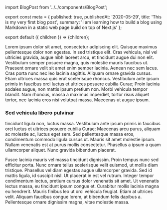 import BlogPost from '../../components/BlogPost';

export const meta = {
published: true,
publishedAt: '2020-05-29',
title: 'This is my very first blog post',
summary:
'I am learning how to build a blog using Markdown in a static web page build on top of Next.js'
};

export default ({ children }) => <BlogPost meta={meta}>{children}</BlogPost>;

Lorem ipsum dolor sit amet, consectetur adipiscing elit. Quisque maximus pellentesque dolor non egestas. In sed tristique elit. Cras vehicula, nisl vel ultricies gravida, augue nibh laoreet arcu, et tincidunt augue dui non elit. Vestibulum semper posuere magna, quis molestie mauris faucibus ut. Praesent ornare velit sit amet enim semper lacinia. Aenean nec sem lacus. Cras porta nunc nec leo lacinia sagittis. Aliquam ornare gravida cursus. Etiam ultrices massa quis erat scelerisque rhoncus. Vestibulum ante ipsum primis in faucibus orci luctus et ultrices posuere cubilia Curae; Proin lacinia sodales augue, non mattis ipsum pretium non. Morbi vehicula tempor blandit. Nam rhoncus, massa a maximus imperdiet, tortor risus aliquet tortor, nec lacinia eros nisi volutpat massa. Maecenas ut augue ipsum.

### Sed vehicula libero pulvinar

tincidunt ligula non, luctus massa. Vestibulum ante ipsum primis in faucibus orci luctus et ultrices posuere cubilia Curae; Maecenas arcu purus, aliquam ac molestie ac, luctus eget sem. Sed pellentesque massa eros, condimentum commodo ligula cursus ut. Mauris sit amet molestie ipsum. Nullam venenatis est at purus mollis consectetur. Phasellus a ipsum a quam ullamcorper aliquet. Nunc gravida bibendum placerat.

Fusce lacinia mauris vel massa tincidunt dignissim. Proin tempus nunc sed efficitur porta. Nunc ornare tellus scelerisque velit euismod, ut mollis diam tristique. Phasellus vel diam egestas augue ullamcorper gravida. Sed id mattis ligula, id suscipit nisl. Ut placerat in est vel rutrum. Integer tempor condimentum lectus, pretium cursus dolor venenatis sit amet. Ut venenatis lectus massa, eu tincidunt ipsum congue et. Curabitur mollis lacinia magna eu hendrerit. Mauris finibus leo ut orci vehicula feugiat. Etiam at ultrices velit. Aliquam faucibus congue lorem, at bibendum felis dapibus a. Pellentesque ornare dignissim magna, vitae molestie massa.

